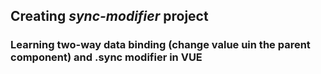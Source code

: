 ## Creating *sync-modifier* project

### Learning two-way data binding (change value uin the parent component) and .sync modifier in VUE
